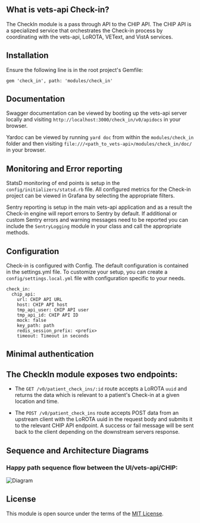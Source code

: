 ## What is vets-api Check-in?

The CheckIn module is a pass through API to the CHIP API. The CHIP API is a specialized service that orchestrates the Check-in process by coordinating with the vets-api, LoROTA, VEText, and VistA services.

## Installation
Ensure the following line is in the root project's Gemfile:

`gem 'check_in', path: 'modules/check_in'`

## Documentation
Swagger documentation can be viewed by booting up the vets-api server locally and visiting
`http://localhost:3000/check_in/v0/apidocs` in your browser.

Yardoc can be viewed by running `yard doc` from within the `modules/check_in` folder and then visiting
`file:///<path_to_vets-api>/modules/check_in/doc/` in your browser.

## Monitoring and Error reporting
StatsD monitoring of end points is setup in the `config/initializers/statsd.rb` file. All configured metrics
for the Check-in project can be viewed in Grafana by selecting the appropriate filters.

Sentry reporting is setup in the main vets-api application and as a result the Check-in engine will report
errors to Sentry by default. If additional or custom Sentry errors and warning messages need to be reported you can
include the `SentryLogging` module in your class and call the appropriate methods.

## Configuration
Check-in is configured with Config. The default configuration is contained in the settings.yml file. To customize your setup, you can create a `config/settings.local.yml` file with configuration specific to your needs.

```
check_in:
  chip_api:
    url: CHIP API URL
    host: CHIP API host
    tmp_api_user: CHIP API user
    tmp_api_id: CHIP API ID
    mock: false
    key_path: path
    redis_session_prefix: <prefix>
    timeout: Timeout in seconds
```

## Minimal authentication

## The CheckIn module exposes two endpoints: 

- The `GET /v0/patient_check_ins/:id` route accepts a LoROTA `uuid` and returns the data which is relevant to a patient's Check-in at a given location and time.

- The `POST /v0/patient_check_ins` route accepts POST data from an upstream client with the LoROTA uuid in the request body and submits it to the relevant CHIP API endpoint. A success or fail message will be sent back to the client depending on the downstream servers response.

## Sequence and Architecture Diagrams
### Happy path sequence flow between the UI/vets-api/CHIP:
![Diagram](https://raw.githubusercontent.com/department-of-veterans-affairs/va.gov-team/master/products/health-care/checkin/engineering/Check-In-Sequence.png)

## License
This module is open source under the terms of the [MIT License](https://opensource.org/licenses/MIT).
